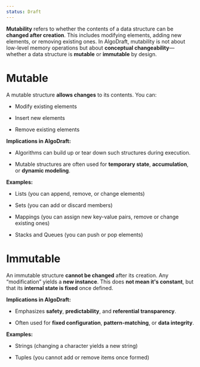 ```yaml
---
status: Draft
---
```

**Mutability** refers to whether the contents of a data structure can be **changed after creation**. This includes modifying elements, adding new elements, or removing existing ones. In AlgoDraft, mutability is not about low-level memory operations but about **conceptual changeability**—whether a data structure is **mutable** or **immutable** by design.
# Mutable
A mutable structure **allows changes** to its contents. You can:

- Modify existing elements
    
- Insert new elements
    
- Remove existing elements
    

**Implications in AlgoDraft:**

- Algorithms can build up or tear down such structures during execution.
    
- Mutable structures are often used for **temporary state**, **accumulation**, or **dynamic modeling**.
    

**Examples:**

- Lists (you can append, remove, or change elements)
    
- Sets (you can add or discard members)
    
- Mappings (you can assign new key-value pairs, remove or change existing ones)
    
- Stacks and Queues (you can push or pop elements)
# **Immutable**

An immutable structure **cannot be changed** after its creation. Any “modification” yields a **new instance**. This does **not mean it's constant**, but that its **internal state is fixed** once defined.

**Implications in AlgoDraft:**

- Emphasizes **safety**, **predictability**, and **referential transparency**.
    
- Often used for **fixed configuration**, **pattern-matching**, or **data integrity**.
    

**Examples:**

- Strings (changing a character yields a new string)
    
- Tuples (you cannot add or remove items once formed)